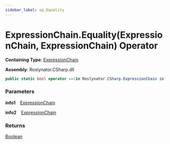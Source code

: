 ```yaml
---
sidebar_label: op_Equality
---
```


# ExpressionChain\.Equality\(ExpressionChain, ExpressionChain\) Operator

**Containing Type**: [ExpressionChain](../index.md)

**Assembly**: Roslynator\.CSharp\.dll

```csharp
public static bool operator ==(in Roslynator.CSharp.ExpressionChain info1, in Roslynator.CSharp.ExpressionChain info2)
```

### Parameters

**info1** &ensp; [ExpressionChain](../index.md)

**info2** &ensp; [ExpressionChain](../index.md)

### Returns

[Boolean](https://docs.microsoft.com/en-us/dotnet/api/system.boolean)

